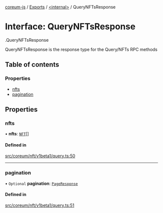 [coreum-js](../README.md) / [Exports](../modules.md) / [<internal\>](../modules/internal_.md) / QueryNFTsResponse

# Interface: QueryNFTsResponse

[<internal>](../modules/internal_.md).QueryNFTsResponse

QueryNFTsResponse is the response type for the Query/NFTs RPC methods

## Table of contents

### Properties

- [nfts](internal_.QueryNFTsResponse.md#nfts)
- [pagination](internal_.QueryNFTsResponse.md#pagination)

## Properties

### nfts

• **nfts**: [`NFT`](../modules/internal_.md#nft)[]

#### Defined in

[src/coreum/nft/v1beta1/query.ts:50](https://github.com/PyramydLabs/coreum-js/blob/1b17c7f/src/coreum/nft/v1beta1/query.ts#L50)

___

### pagination

• `Optional` **pagination**: [`PageResponse`](../modules/internal_.md#pageresponse-3)

#### Defined in

[src/coreum/nft/v1beta1/query.ts:51](https://github.com/PyramydLabs/coreum-js/blob/1b17c7f/src/coreum/nft/v1beta1/query.ts#L51)

